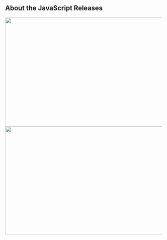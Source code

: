 ## About the JavaScript Releases

<img src="1.jpg" width="700" height="350">
<img src="2.jpg" width="700" height="350">
